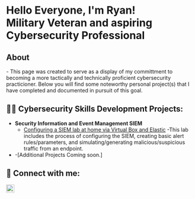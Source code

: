 <h1>Hello Everyone, I'm Ryan! <br/> Military Veteran</a> and aspiring Cybersecurity Professional</a> </h1>
<h2>About</h2>
- This page was created to serve as a display of my committment to becoming a more tactically and technically proficient cybersecurity practicioner. Below you will find some noteworthy personal project(s) that I have completed and documented in pursuit of this goal.

<h2>👨‍💻 Cybersecurity Skills Development Projects:</h2>

- <b>Security Information and Event Management SIEM</b>
  - [Configuring a SIEM lab at home via Virtual Box and Elastic](https://docs.google.com/document/d/1-hyJCjDKkVhbkOonIyfvJE_VBfMYIaXH/edit?usp=sharing&ouid=117938964749070208634&rtpof=true&sd=true)
    -This lab includes the process of configuring the SIEM, creating basic alert rules/parameters, and simulating/generating malicious/suspicious traffic from an endpoint.
- <b></b>
  -[Additional Projects Coming soon.]


<h2> 🤳 Connect with me:</h2>


[<img align="left" alt="Ryan Snyder | LinkedIn" width="22px" src="https://cdn.jsdelivr.net/npm/simple-icons@v3/icons/linkedin.svg" />][linkedin]



[linkedin]:https://www.linkedin.com/in/ryan-snyder-17b9281b5/

<!--
**joshmadakor1/joshmadakor1** is a ✨ _special_ ✨ repository because its `README.md` (this file) appears on your GitHub profile.

Here are some ideas to get you started:

- 🔭 I’m currently working on ...
- 🌱 I’m currently learning ...
- 👯 I’m looking to collaborate on ...
- 🤔 I’m looking for help with ...
- 💬 Ask me about ...
- 📫 How to reach me: ...
- 😄 Pronouns: ...
- ⚡ Fun fact: ...
-->
